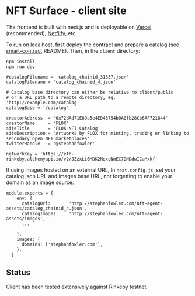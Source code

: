 # NFT Surface - client site

The frontend is built with next.js and is deployable on [Vercel](https://vercel.com/) (recommended), [Netflify](https://www.netlify.com/), etc.


To run on localhost, first deploy the contract and prepare a catalog (see [smart-contract](/smart-contract) README). Then, in the `client` directory:
```
npm install
npm run dev
```

```
#catalogFilename = 'catalog_chainid_31337.json'
catalogFilename = 'catalog_chainid_4.json'

# Catalog base directory can either be relative to client/public 
# or a URL path to a remote directory, eg. 'http://example.com/catalog'
catalogBase = '/catalog'

creatorAddress  = '0x72dAd71E89a5e4ED46754b0A0fb28Cb6AF721844'
creatorName     = 'FLOX'
siteTitle       = 'FLOX NFT Catalog'
siteDescription = 'Artworks by FLOX for minting, trading or linking to secondary open NFT marketplaces'
twitterHandle   = '@stephanfowler'

networkKey = 'https://eth-rinkeby.alchemyapi.io/v2/JZzxLi6MDK2NoxcNmEC7DNDdwICaMxkf'
```


If using images hosted on an external URL, In `next.config.js`, set your catalog json URL and images base URL, not forgetting to enable your domain as an image source: 
```
module.exports = {
    env: {
      catalogUrl:       'http://stephanfowler.com/nft-agent-assets/catalog_chainid_4.json',
      catalogImages:    'http://stephanfowler.com/nft-agent-assets/images',
      ...

    },
    images: {
      domains: ['stephanfowler.com'],
    },
  }
  ```

## Status

Client has been tested extensively against Rinkeby testnet.

